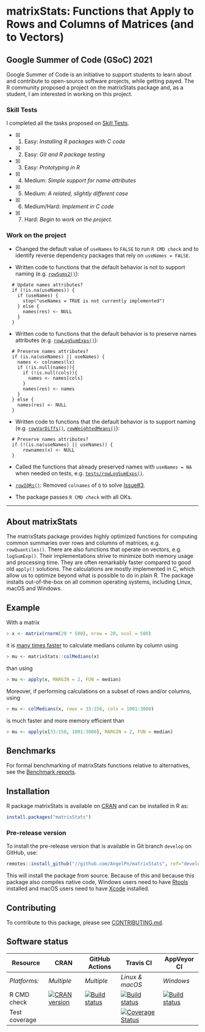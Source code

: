 
# matrixStats: Functions that Apply to Rows and Columns of Matrices (and to Vectors)

## Google Summer of Code (GSoC) 2021

Google Summer of Code is an initiative to support students to learn about and contribute to open-source software projects, while getting payed. The R community proposed a project on the matrixStats package and, as a student, I am interested in working on this project.

### Skill Tests
I completed all the tasks proposed on [Skill Tests](https://github.com/rstats-gsoc/gsoc2021/wiki/matrixStats#skill-tests).

- [x] 1. Easy: _Installing R packages with C code_
- [x] 2. Easy: _Git and R package testing_
- [x] 3. Easy: _Prototyping in R_
- [x] 4. Medium: _Simple support for name attributes_
- [x] 5. Medium: _A related, slightly different case_
- [x] 6. Medium/Hard: _Implement in C code_
- [x] 7. Hard: _Begin to work on the project._

### Work on the project

- Changed the default value of `useNames` to `FALSE` to run `R CMD check` and to identify reverse dependency packages that rely on `useNames = FALSE`.

- Written code to functions that the default behavior is not to support naming (e.g. [`rowSums2()`](https://github.com/AngelPn/matrixStats/blob/develop/R/rowSums2.R#L25-L31)):
```
  # Update names attributes?
  if (!is.na(useNames)) {
    if (useNames) {
      stop("useNames = TRUE is not currently implemented")
    } else {
      names(res) <- NULL
    }
  }
```

- Written code to functions that the default behavior is to preserve names attributes (e.g. [`rowLogSumExps()`](https://github.com/AngelPn/matrixStats/blob/develop/R/rowLogSumExps.R#L76-L87)):
```
  # Preserve names attributes?
  if (is.na(useNames) || useNames) {
    names <- colnames(lx)
    if (!is.null(names)){
      if (!is.null(cols)){
        names <- names[cols]
      }
      names(res) <- names
    }
  } else {
    names(res) <- NULL
  }
```

- Written code to functions that the default behavior is to support naming (e.g. [`rowVarDiffs()`](https://github.com/AngelPn/matrixStats/blob/develop/R/varDiff.R#L250-L253), [`rowWeightedMeans()`](https://github.com/AngelPn/matrixStats/blob/develop/R/rowWeightedMeans.R#L120-L123)):
```
  # Preserve names attributes?
  if (!(is.na(useNames) || useNames)) {
      rownames(x) <- NULL
  }
```

- Called the functions that already preserved names with `useNames = NA` when needed on tests, e.g. [`tests/rowLogSumExps()`](https://github.com/AngelPn/matrixStats/blob/develop/tests/rowLogSumExps.R#L56-L62).

- [`rowIQRs()`](https://github.com/AngelPn/matrixStats/blob/develop/R/rowIQRs.R#L30): Removed `colnames` of `Q` to solve [Issue#3](https://github.com/HenrikBengtsson/GSOC-2021-matrixStats/issues/3#issuecomment-857839472).

- The package passes `R CMD check` with all OKs.

---

## About matrixStats

The matrixStats package provides highly optimized functions for
computing common summaries over rows and columns of matrices,
e.g. `rowQuantiles()`. There are also functions that operate on vectors,
e.g. `logSumExp()`. Their implementations strive to minimize both memory
usage and processing time. They are often remarkably faster compared
to good old `apply()` solutions. The calculations are mostly implemented
in C, which allow us to optimize beyond what is possible to do in
plain R. The package installs out-of-the-box on all common operating
systems, including Linux, macOS and Windows.

## Example
With a matrix
```r
> x <- matrix(rnorm(20 * 500), nrow = 20, ncol = 500)
```
it is [many times
faster](http://www.jottr.org/2015/01/matrixStats-0.13.1.html) to
calculate medians column by column using
```r
> mu <- matrixStats::colMedians(x)
```
than using
```r
> mu <- apply(x, MARGIN = 2, FUN = median)
```

Moreover, if performing calculations on a subset of rows and/or
columns, using
```r
> mu <- colMedians(x, rows = 33:158, cols = 1001:3000)
```
is much faster and more memory efficient than
```r
> mu <- apply(x[33:158, 1001:3000], MARGIN = 2, FUN = median)
```

## Benchmarks
For formal benchmarking of matrixStats functions relative to
alternatives, see the [Benchmark reports](https://github.com/HenrikBengtsson/matrixStats/wiki/Benchmark-reports).

## Installation
R package matrixStats is available on [CRAN](https://cran.r-project.org/package=matrixStats) and can be installed in R as:
```r
install.packages("matrixStats")
```


### Pre-release version

To install the pre-release version that is available in Git branch `develop` on GitHub, use:
```r
remotes::install_github("//github.com/AngelPn/matrixStats", ref="develop")
```
This will install the package from source.  Because of this and because this package also compiles native code, Windows users need to have [Rtools](https://cran.r-project.org/bin/windows/Rtools/) installed and macOS users need to have [Xcode](https://developer.apple.com/xcode/) installed.


<!-- pkgdown-drop-below -->

<!-- pkgdown-drop-below -->

## Contributing

To contribute to this package, please see [CONTRIBUTING.md](CONTRIBUTING.md).
 

## Software status

| Resource      | CRAN        | GitHub Actions      | Travis CI       | AppVeyor CI      |
| ------------- | ------------------- | ------------------- | --------------- | ---------------- |
| _Platforms:_  | _Multiple_          | _Multiple_          | _Linux & macOS_ | _Windows_        |
| R CMD check   | <a href="https://cran.r-project.org/web/checks/check_results_matrixStats.html"><img border="0" src="http://www.r-pkg.org/badges/version/matrixStats" alt="CRAN version"></a> | <a href="https://github.com/HenrikBengtsson/matrixStats/actions?query=workflow%3AR-CMD-check"><img src="https://github.com/HenrikBengtsson/matrixStats/workflows/R-CMD-check/badge.svg?branch=develop" alt="Build status"></a>       | <a href="https://travis-ci.org/HenrikBengtsson/matrixStats"><img src="https://travis-ci.org/HenrikBengtsson/matrixStats.svg" alt="Build status"></a>   | <a href="https://ci.appveyor.com/project/HenrikBengtsson/matrixstats"><img src="https://ci.appveyor.com/api/projects/status/github/HenrikBengtsson/matrixStats?svg=true" alt="Build status"></a> |
| Test coverage |                     |                     | <a href="https://codecov.io/gh/HenrikBengtsson/matrixStats"><img src="https://codecov.io/gh/HenrikBengtsson/matrixStats/branch/develop/graph/badge.svg" alt="Coverage Status"/></a>     |                  |

